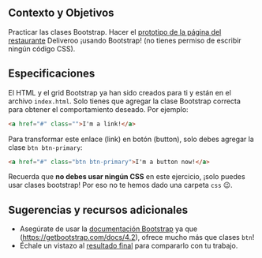 ## Contexto y Objetivos

Practicar las clases Bootstrap. Hacer el [prototipo de la página del restaurante](http://lewagon.github.io/bootstrap-challenges/02-Bootstrap-prototyping) Deliveroo ¡usando Bootstrap! (no tienes permiso de escribir ningún código CSS).

## Especificaciones

El HTML y el grid Bootstrap ya han sido creados para ti y están en el archivo `index.html`. Solo tienes que agregar la clase Bootstrap correcta para obtener el comportamiento deseado. Por ejemplo:

```html
<a href="#" class="">I'm a link!</a>
```

Para transformar este enlace (link) en botón (button), solo debes agregar la clase `btn btn-primary`:

```html
<a href="#" class="btn btn-primary">I'm a button now!</a>
```

Recuerda que **no debes usar ningún CSS** en este ejercicio, ¡solo puedes usar clases bootstrap! Por eso no te hemos dado una carpeta `css` 😉.

## Sugerencias y recursos adicionales

- Asegúrate de usar la [documentación Bootstrap](https://getbootstrap.com/docs/4.2) ya que (https://getbootstrap.com/docs/4.2), ofrece mucho más que clases `btn`!
- Échale un vistazo al [resultado final](http://lewagon.github.io/bootstrap-challenges/02-Bootstrap-prototyping) para compararlo con tu trabajo.
